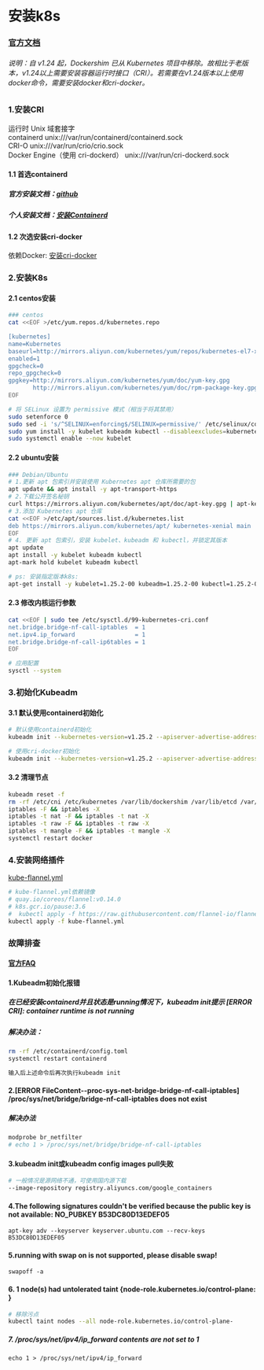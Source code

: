 # 安装k8s

### [官方文档](https://kubernetes.io/zh-cn/docs/setup/production-environment/tools/kubeadm/install-kubeadm/)

###### 说明：自 v1.24 起，Dockershim 已从 Kubernetes 项目中移除。故相比于老版本，v1.24以上需要安装容器运行时接口（CRI）。若需要在v1.24版本以上使用docker命令，需要安装docker和cri-docker。

### 1.安装CRI
运行时	Unix   域套接字  
containerd	unix:///var/run/containerd/containerd.sock  
CRI-O	unix:///var/run/crio/crio.sock  
Docker Engine（使用 cri-dockerd） unix:///var/run/cri-dockerd.sock

#### 1.1 首选containerd
##### 官方安装文档：[github](https://github.com/containerd/containerd/blob/main/docs/getting-started.md)
##### 个人安装文档：[安装Containerd](./cri/Install-containerd.md)

#### 1.2 次选安装cri-docker
依赖Docker: [安装cri-docker](./cri/install-cri-docker.md)

### 2.安装K8s
#### 2.1 centos安装
```bash
### centos
cat <<EOF >/etc/yum.repos.d/kubernetes.repo

[kubernetes]
name=Kubernetes
baseurl=http://mirrors.aliyun.com/kubernetes/yum/repos/kubernetes-el7-x86_64
enabled=1
gpgcheck=0
repo_gpgcheck=0
gpgkey=http://mirrors.aliyun.com/kubernetes/yum/doc/yum-key.gpg
       http://mirrors.aliyun.com/kubernetes/yum/doc/rpm-package-key.gpg
EOF

# 将 SELinux 设置为 permissive 模式（相当于将其禁用）
sudo setenforce 0
sudo sed -i 's/^SELINUX=enforcing$/SELINUX=permissive/' /etc/selinux/config
sudo yum install -y kubelet kubeadm kubectl --disableexcludes=kubernetes
sudo systemctl enable --now kubelet
```

#### 2.2 ubuntu安装
```bash
### Debian/Ubuntu
# 1.更新 apt 包索引并安装使用 Kubernetes apt 仓库所需要的包
apt update && apt install -y apt-transport-https
# 2.下载公开签名秘钥
curl https://mirrors.aliyun.com/kubernetes/apt/doc/apt-key.gpg | apt-key add - 
# 3.添加 Kubernetes apt 仓库
cat <<EOF >/etc/apt/sources.list.d/kubernetes.list
deb https://mirrors.aliyun.com/kubernetes/apt/ kubernetes-xenial main
EOF
# 4. 更新 apt 包索引，安装 kubelet、kubeadm 和 kubectl，并锁定其版本
apt update
apt install -y kubelet kubeadm kubectl
apt-mark hold kubelet kubeadm kubectl

# ps: 安装指定版本k8s: 
apt-get install -y kubelet=1.25.2-00 kubeadm=1.25.2-00 kubectl=1.25.2-00
```

#### 2.3 修改内核运行参数
```bash 
cat <<EOF | sudo tee /etc/sysctl.d/99-kubernetes-cri.conf
net.bridge.bridge-nf-call-iptables  = 1
net.ipv4.ip_forward                 = 1
net.bridge.bridge-nf-call-ip6tables = 1
EOF

# 应用配置
sysctl --system
```

### 3.初始化Kubeadm
#### 3.1 默认使用containerd初始化
```bash
# 默认使用containerd初始化
kubeadm init --kubernetes-version=v1.25.2 --apiserver-advertise-address=192.168.88.110 --image-repository registry.aliyuncs.com/google_containers --pod-network-cidr=10.244.0.0/16 --cri-socket /var/run/containerd/containerd.sock

# 使用cri-docker初始化
kubeadm init --kubernetes-version=v1.25.2 --apiserver-advertise-address=192.168.88.110 --image-repository registry.aliyuncs.com/google_containers --pod-network-cidr=10.244.0.0/16 --cri-socket /var/run/cri-dockerd.sock
```

#### 3.2 清理节点
```bash
kubeadm reset -f
rm -rf /etc/cni /etc/kubernetes /var/lib/dockershim /var/lib/etcd /var/lib/kubelet /var/run/kubernetes ~/.kube/*
iptables -F && iptables -X
iptables -t nat -F && iptables -t nat -X
iptables -t raw -F && iptables -t raw -X
iptables -t mangle -F && iptables -t mangle -X
systemctl restart docker
```

### 4.安装网络插件
[kube-flannel.yml](https://github.com/miaoyc666/rd-manual/blob/main/K8s/cni/kube-flannel.yml)
```bash
# kube-flannel.yml依赖镜像
# quay.io/coreos/flannel:v0.14.0
# k8s.gcr.io/pause:3.6
#  kubectl apply -f https://raw.githubusercontent.com/flannel-io/flannel/master/Documentation/kube-flannel.yml
kubectl apply -f kube-flannel.yml
```

### 故障排查
#### [官方FAQ](https://kubernetes.io/zh-cn/docs/setup/production-environment/tools/kubeadm/troubleshooting-kubeadm/)
#### 1.Kubeadm初始化报错
##### 在已经安装containerd并且状态是running情况下，kubeadm init提示 [ERROR CRI]: container runtime is not running
##### 解决办法：
```bash
rm -rf /etc/containerd/config.toml
systemctl restart containerd

输入后上述命令后再次执行kubeadm init
```

#### 2.[ERROR FileContent--proc-sys-net-bridge-bridge-nf-call-iptables] /proc/sys/net/bridge/bridge-nf-call-iptables does not exist
##### 解决办法
```bash
modprobe br_netfilter
# echo 1 > /proc/sys/net/bridge/bridge-nf-call-iptables
```

#### 3.kubeadm init或kubeadm config images pull失败
```bash
# 一般情况是源网络不通，可使用国内源下载
--image-repository registry.aliyuncs.com/google_containers
```

#### 4.The following signatures couldn't be verified because the public key is not available: NO_PUBKEY B53DC80D13EDEF05
`apt-key adv --keyserver keyserver.ubuntu.com --recv-keys B53DC80D13EDEF05`

#### 5.running with swap on is not supported, please disable swap!
`swapoff -a`

#### 6. 1 node(s) had untolerated taint {node-role.kubernetes.io/control-plane: }
```bash 
# 移除污点
kubectl taint nodes --all node-role.kubernetes.io/control-plane-
```

##### 7. /proc/sys/net/ipv4/ip_forward contents are not set to 1
`echo 1 > /proc/sys/net/ipv4/ip_forward`
